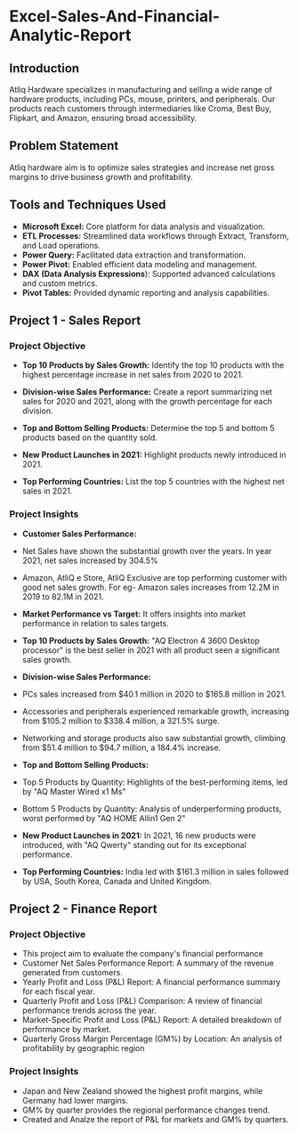 # Excel-Sales-And-Financial-Analytic-Report
## Introduction

Atliq Hardware specializes in manufacturing and selling a wide range of hardware products, including PCs, mouse, printers, and peripherals. Our products reach customers through intermediaries like Croma, Best Buy, Flipkart, and Amazon, ensuring broad accessibility.

## Problem Statement
Atliq hardware aim is to optimize sales strategies and increase net gross margins to drive business growth and profitability.

## Tools and Techniques Used
* **Microsoft Excel:** Core platform for data analysis and visualization.
* **ETL Processes:** Streamlined data workflows through Extract, Transform, and Load operations.
* **Power Query:** Facilitated data extraction and transformation.
* **Power Pivot:** Enabled efficient data modeling and management.
* **DAX (Data Analysis Expressions**): Supported advanced calculations and custom metrics.
* **Pivot Tables:** Provided dynamic reporting and analysis capabilities.

## Project 1 - Sales Report
  ### Project Objective
  
  * **Top 10 Products by Sales Growth:** Identify the top 10 products with the highest percentage increase in net sales from 2020 to 2021.

  * **Division-wise Sales Performance:** Create a report summarizing net sales for 2020 and 2021, along with the growth percentage for each division.

  * **Top and Bottom Selling Products:** Determine the top 5 and bottom 5 products based on the quantity sold.

  * **New Product Launches in 2021:** Highlight products newly introduced in 2021.

  * **Top Performing Countries:** List the top 5 countries with the highest net sales in 2021.

  ### Project Insights
  
  * **Customer Sales Performance:**
  * Net Sales have shown the substantial growth over the years. In year 2021, net sales increased by 304.5%
  * Amazon, AtliQ e Store, AtliQ Exclusive are top performing customer with good net sales growth. For eg- Amazon sales increases from 12.2M in 2019 to 82.1M in 2021.
 
  * **Market Performance vs Target:** It offers insights into market performance in relation to sales targets.
 
  * **Top 10 Products by Sales Growth:** "AQ Electron 4 3600 Desktop processor" is the best seller in 2021 with all product seen a significant sales growth.
 
  * **Division-wise Sales Performance:**
  * PCs sales increased from $40.1 million in 2020 to $165.8 million in 2021.
  * Accessories and peripherals experienced remarkable growth, increasing from $105.2 million to $338.4 million, a 321.5% surge.
  * Networking and storage products also saw substantial growth, climbing from $51.4 million to $94.7 million, a 184.4% increase.
    
  * **Top and Bottom Selling Products:**
  * Top 5 Products by Quantity: Highlights of the best-performing items, led by "AQ Master Wired x1 Ms"
  * Bottom 5 Products by Quantity: Analysis of underperforming products, worst performed by "AQ HOME Allin1 Gen 2"
 
  * **New Product Launches in 2021:** In 2021, 16 new products were introduced, with "AQ Qwerty" standing out for its exceptional performance.
 
  * **Top Performing Countries:** India led with $161.3 million in sales followed by USA, South Korea, Canada and United Kingdom.
 
## Project 2 - Finance Report
  ### Project Objective
  * This project aim to evaluate the company's  financial performance
  * Customer Net Sales Performance Report: A summary of the revenue generated from customers.
  * Yearly Profit and Loss (P&L) Report: A financial performance summary for each fiscal year.
  * Quarterly Profit and Loss (P&L) Comparison: A review of financial performance trends across the year.
  * Market-Specific Profit and Loss (P&L) Report: A detailed breakdown of performance by market.
  * Quarterly Gross Margin Percentage (GM%) by Location: An analysis of profitability by geographic region

  ### Project Insights
   * Japan and New Zealand showed the highest profit margins, while Germany had lower margins.
   * GM% by quarter provides the regional performance changes trend.
   * Created and Analze the report of P&L for markets and GM% by quarters.
